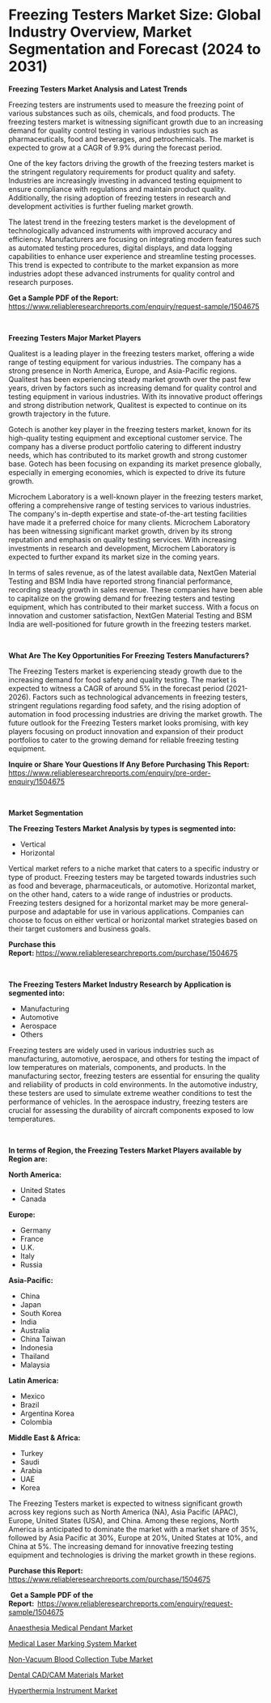 <p><h1>Freezing Testers Market Size: Global Industry Overview, Market Segmentation and Forecast (2024 to 2031)</h1></p><p><strong>Freezing Testers Market Analysis and Latest Trends</strong></p>
<p><p>Freezing testers are instruments used to measure the freezing point of various substances such as oils, chemicals, and food products. The freezing testers market is witnessing significant growth due to an increasing demand for quality control testing in various industries such as pharmaceuticals, food and beverages, and petrochemicals. The market is expected to grow at a CAGR of 9.9% during the forecast period.</p><p>One of the key factors driving the growth of the freezing testers market is the stringent regulatory requirements for product quality and safety. Industries are increasingly investing in advanced testing equipment to ensure compliance with regulations and maintain product quality. Additionally, the rising adoption of freezing testers in research and development activities is further fueling market growth.</p><p>The latest trend in the freezing testers market is the development of technologically advanced instruments with improved accuracy and efficiency. Manufacturers are focusing on integrating modern features such as automated testing procedures, digital displays, and data logging capabilities to enhance user experience and streamline testing processes. This trend is expected to contribute to the market expansion as more industries adopt these advanced instruments for quality control and research purposes.</p></p>
<p><strong>Get a Sample PDF of the Report:&nbsp;</strong> <a href="https://www.reliableresearchreports.com/enquiry/request-sample/1504675">https://www.reliableresearchreports.com/enquiry/request-sample/1504675</a></p>
<p>&nbsp;</p>
<p><strong>Freezing Testers Major Market Players</strong></p>
<p><p>Qualitest is a leading player in the freezing testers market, offering a wide range of testing equipment for various industries. The company has a strong presence in North America, Europe, and Asia-Pacific regions. Qualitest has been experiencing steady market growth over the past few years, driven by factors such as increasing demand for quality control and testing equipment in various industries. With its innovative product offerings and strong distribution network, Qualitest is expected to continue on its growth trajectory in the future.</p><p>Gotech is another key player in the freezing testers market, known for its high-quality testing equipment and exceptional customer service. The company has a diverse product portfolio catering to different industry needs, which has contributed to its market growth and strong customer base. Gotech has been focusing on expanding its market presence globally, especially in emerging economies, which is expected to drive its future growth.</p><p>Microchem Laboratory is a well-known player in the freezing testers market, offering a comprehensive range of testing services to various industries. The company's in-depth expertise and state-of-the-art testing facilities have made it a preferred choice for many clients. Microchem Laboratory has been witnessing significant market growth, driven by its strong reputation and emphasis on quality testing services. With increasing investments in research and development, Microchem Laboratory is expected to further expand its market size in the coming years.</p><p>In terms of sales revenue, as of the latest available data, NextGen Material Testing and BSM India have reported strong financial performance, recording steady growth in sales revenue. These companies have been able to capitalize on the growing demand for freezing testers and testing equipment, which has contributed to their market success. With a focus on innovation and customer satisfaction, NextGen Material Testing and BSM India are well-positioned for future growth in the freezing testers market.</p></p>
<p>&nbsp;</p>
<p><strong>What Are The Key Opportunities For Freezing Testers Manufacturers?</strong></p>
<p><p>The Freezing Testers market is experiencing steady growth due to the increasing demand for food safety and quality testing. The market is expected to witness a CAGR of around 5% in the forecast period (2021-2026). Factors such as technological advancements in freezing testers, stringent regulations regarding food safety, and the rising adoption of automation in food processing industries are driving the market growth. The future outlook for the Freezing Testers market looks promising, with key players focusing on product innovation and expansion of their product portfolios to cater to the growing demand for reliable freezing testing equipment.</p></p>
<p><strong>Inquire or Share Your Questions If Any Before Purchasing This Report:</strong> <a href="https://www.reliableresearchreports.com/enquiry/pre-order-enquiry/1504675">https://www.reliableresearchreports.com/enquiry/pre-order-enquiry/1504675</a></p>
<p>&nbsp;</p>
<p><strong>Market Segmentation</strong></p>
<p><strong>The Freezing Testers Market Analysis by types is segmented into:</strong></p>
<p><ul><li>Vertical</li><li>Horizontal</li></ul></p>
<p><p>Vertical market refers to a niche market that caters to a specific industry or type of product. Freezing testers may be targeted towards industries such as food and beverage, pharmaceuticals, or automotive. Horizontal market, on the other hand, caters to a wide range of industries or products. Freezing testers designed for a horizontal market may be more general-purpose and adaptable for use in various applications. Companies can choose to focus on either vertical or horizontal market strategies based on their target customers and business goals.</p></p>
<p><strong>Purchase this Report:&nbsp;</strong><a href="https://www.reliableresearchreports.com/purchase/1504675">https://www.reliableresearchreports.com/purchase/1504675</a></p>
<p>&nbsp;</p>
<p><strong>The Freezing Testers Market Industry Research by Application is segmented into:</strong></p>
<p><ul><li>Manufacturing</li><li>Automotive</li><li>Aerospace</li><li>Others</li></ul></p>
<p><p>Freezing testers are widely used in various industries such as manufacturing, automotive, aerospace, and others for testing the impact of low temperatures on materials, components, and products. In the manufacturing sector, freezing testers are essential for ensuring the quality and reliability of products in cold environments. In the automotive industry, these testers are used to simulate extreme weather conditions to test the performance of vehicles. In the aerospace industry, freezing testers are crucial for assessing the durability of aircraft components exposed to low temperatures.</p></p>
<p>&nbsp;</p>
<p><strong>In terms of Region, the Freezing Testers Market Players available by Region are:</strong></p>
<p>
    <p> <strong> North America: </strong>
        <ul>
            <li>United States</li>
            <li>Canada</li>
        </ul>
        </p> 
    <p> <strong> Europe: </strong>
        <ul>
            <li>Germany</li>
            <li>France</li>
            <li>U.K.</li>
            <li>Italy</li>
            <li>Russia</li>
        </ul>
        </p> 
    <p> <strong> Asia-Pacific: </strong>
        <ul>
            <li>China</li>
            <li>Japan</li>
            <li>South Korea</li>
            <li>India</li>
            <li>Australia</li>
            <li>China Taiwan</li>
            <li>Indonesia</li>
            <li>Thailand</li>
            <li>Malaysia</li>
        </ul>
        </p> 
    <p> <strong> Latin America: </strong>
        <ul>
            <li>Mexico</li>
            <li>Brazil</li>
            <li>Argentina Korea</li>
            <li>Colombia</li>
        </ul>
        </p> 
    <p> <strong> Middle East & Africa: </strong>
        <ul>
            <li>Turkey</li>
            <li>Saudi</li>
            <li>Arabia</li>
            <li>UAE</li>
            <li>Korea</li>
        </ul>
    </p>
    </p>
<p><p>The Freezing Testers market is expected to witness significant growth across key regions such as North America (NA), Asia Pacific (APAC), Europe, United States (USA), and China. Among these regions, North America is anticipated to dominate the market with a market share of 35%, followed by Asia Pacific at 30%, Europe at 20%, United States at 10%, and China at 5%. The increasing demand for innovative freezing testing equipment and technologies is driving the market growth in these regions.</p></p>
<p><strong>Purchase this Report: </strong><a href="https://www.reliableresearchreports.com/purchase/1504675">https://www.reliableresearchreports.com/purchase/1504675</a></p>
<p>&nbsp;<strong>Get a Sample PDF of the Report:&nbsp;&nbsp;</strong><a href="https://www.reliableresearchreports.com/enquiry/request-sample/1504675">https://www.reliableresearchreports.com/enquiry/request-sample/1504675</a></p>
<p><strong></strong></p>
<p><p><a href="https://medium.com/p/7367b79cf884/edit">Anaesthesia Medical Pendant Market</a></p><p><a href="https://medium.com/@entelabrahimi1961/medical-laser-marking-system-market-competitive-analysis-market-trends-and-forecast-to-2031-9d296441f67a">Medical Laser Marking System Market</a></p><p><a href="https://medium.com/@entelabrahimi1961/non-vacuum-blood-collection-tube-market-size-cagr-trends-2024-2030-444d4aa5c030">Non-Vacuum Blood Collection Tube Market</a></p><p><a href="https://medium.com/@lisasanchez1968/dental-cad-cam-materials-market-trends-and-market-analysis-forecasted-for-period-2024-2031-7d0b9a6b63e1">Dental CAD/CAM Materials Market</a></p><p><a href="https://medium.com/p/f8053ce6b8b5/edit">Hyperthermia Instrument Market</a></p></p>